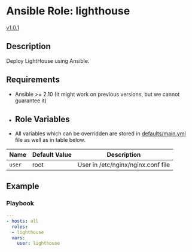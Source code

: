 # Ansible Role: lighthouse

[v1.0.1](https://github.com/Adel-pro/lighthouse-role/tags)

## Description

Deploy LightHouse using Ansible.

## Requirements

- Ansible >= 2.10 (It might work on previous versions, but we cannot guarantee it)

- ## Role Variables

- All variables which can be overridden are stored in [defaults/main.yml](defaults/main.yml) file as well as in table below.

| Name           | Default Value | Description                        |  
| -------------- | ------------- | -----------------------------------|  
| `user` | root | User in /etc/nginx/nginx.conf file |   

## Example

### Playbook

```yaml
---
- hosts: all
  roles:
  - lighthouse
  vars:
    user: lighthouse
```
